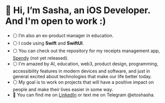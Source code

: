 # 👋 Hi, I’m Sasha, an iOS Developer. And I'm open to work :)
- ⚪️ I’m also an ex-product manager in education.
- ⚪️ I code using **Swift** and **SwiftUI**.
- ⚪️ You can check out the repository for my receipts management app, [Spendy](https://github.com/etoshasha/spendy-app) (not yet released).
- ⚪️ I'm amazed by AI, education, web3,  product design, programming, accessibility features in modern devices and software, and just in general excited about technologies that make our life better today.
- ⚪️ My goal is to work on projects that will have a positive impact on people and make their lives easier in some way.
- 🪩 You can find me on [LinkedIn](https://www.linkedin.com/in/sasha-balzhieva-294733aa/) or text me on Telegram @etoshasha.

<!---etoshasha/etoshasha is a ✨ special ✨ repository because its `README.md` (this file) appears on your GitHub profile.
You can click the Preview link to take a look at your changes.
--->
